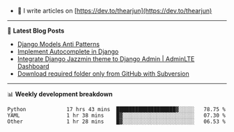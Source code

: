 <!-- ![My Profile Introduction Image](https://i.ibb.co/tLFZ15Q/gh.png) -->
- 📝 I write articles on [https://dev.to/thearjun](https://dev.to/thearjun)

-------

📕 **Latest Blog Posts**
<!-- BLOG-POST-LIST:START -->
- [Django Models Anti Patterns](https://dev.to/thearjun/django-models-anti-patterns-1ma1)
- [Implement Autocomplete in Django](https://dev.to/thearjun/implement-autocomplete-in-django-3h20)
- [Integrate Django Jazzmin theme to Django Admin | AdminLTE Dashboard](https://dev.to/thearjun/integrate-django-jazzmin-theme-to-django-admin-adminlte-dashboard-5aao)
- [Download required folder only from GitHub with Subversion](https://dev.to/thearjun/download-required-folder-only-from-github-with-subversion-2gpc)
<!-- BLOG-POST-LIST:END -->

-------

📊 **Weekly development breakdown**
<!--START_SECTION:waka-->

```text
Python             17 hrs 43 mins  ███████████████████▓░░░░░   78.75 %
YAML               1 hr 38 mins    █▓░░░░░░░░░░░░░░░░░░░░░░░   07.30 %
Other              1 hr 28 mins    █▓░░░░░░░░░░░░░░░░░░░░░░░   06.53 %
```

<!--END_SECTION:waka-->
<img src='https://profile-counter.glitch.me/thearjun/count.svg' width='0px'>
